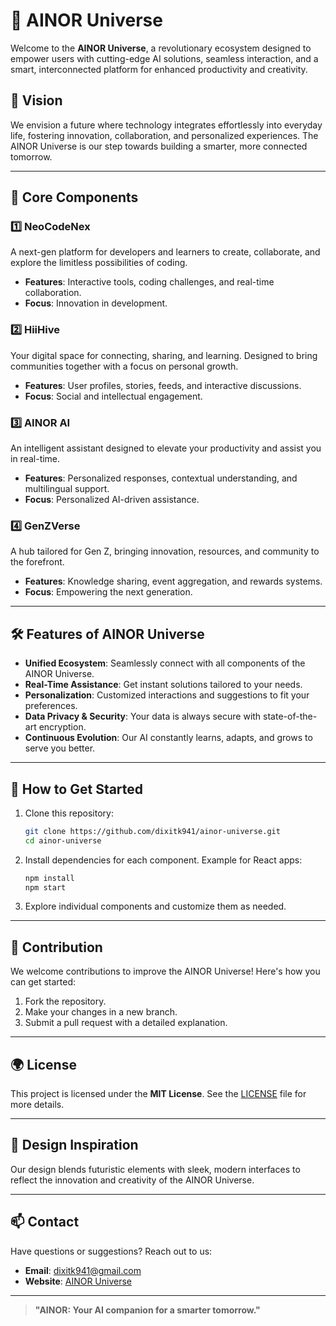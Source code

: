 # 🌌 AINOR Universe  

Welcome to the **AINOR Universe**, a revolutionary ecosystem designed to empower users with cutting-edge AI solutions, seamless interaction, and a smart, interconnected platform for enhanced productivity and creativity.  

## 🌟 Vision  
We envision a future where technology integrates effortlessly into everyday life, fostering innovation, collaboration, and personalized experiences. The AINOR Universe is our step towards building a smarter, more connected tomorrow.  

---

## 🚀 Core Components  

### 1️⃣ **NeoCodeNex**  
A next-gen platform for developers and learners to create, collaborate, and explore the limitless possibilities of coding.  
- **Features**: Interactive tools, coding challenges, and real-time collaboration.  
- **Focus**: Innovation in development.  

### 2️⃣ **HiiHive**  
Your digital space for connecting, sharing, and learning. Designed to bring communities together with a focus on personal growth.  
- **Features**: User profiles, stories, feeds, and interactive discussions.  
- **Focus**: Social and intellectual engagement.  

### 3️⃣ **AINOR AI**  
An intelligent assistant designed to elevate your productivity and assist you in real-time.  
- **Features**: Personalized responses, contextual understanding, and multilingual support.  
- **Focus**: Personalized AI-driven assistance.  

### 4️⃣ **GenZVerse**  
A hub tailored for Gen Z, bringing innovation, resources, and community to the forefront.  
- **Features**: Knowledge sharing, event aggregation, and rewards systems.  
- **Focus**: Empowering the next generation.  

---

## 🛠️ Features of AINOR Universe  

- **Unified Ecosystem**: Seamlessly connect with all components of the AINOR Universe.  
- **Real-Time Assistance**: Get instant solutions tailored to your needs.  
- **Personalization**: Customized interactions and suggestions to fit your preferences.  
- **Data Privacy & Security**: Your data is always secure with state-of-the-art encryption.  
- **Continuous Evolution**: Our AI constantly learns, adapts, and grows to serve you better.  

---

## 📖 How to Get Started  

1. Clone this repository:  
   ```bash
   git clone https://github.com/dixitk941/ainor-universe.git
   cd ainor-universe
   ```  

2. Install dependencies for each component. Example for React apps:  
   ```bash
   npm install
   npm start
   ```  

3. Explore individual components and customize them as needed.  

---

## 👥 Contribution  

We welcome contributions to improve the AINOR Universe! Here's how you can get started:  
1. Fork the repository.  
2. Make your changes in a new branch.  
3. Submit a pull request with a detailed explanation.  

---

## 🌍 License  

This project is licensed under the **MIT License**. See the [LICENSE](LICENSE) file for more details.  

---

## 🎨 Design Inspiration  

Our design blends futuristic elements with sleek, modern interfaces to reflect the innovation and creativity of the AINOR Universe.  

---

## 📫 Contact  

Have questions or suggestions? Reach out to us:  
- **Email**: dixitk941@gmail.com  
- **Website**: [AINOR Universe](https://ainoruniverse.com)  

---

> **"AINOR: Your AI companion for a smarter tomorrow."**  

```  
